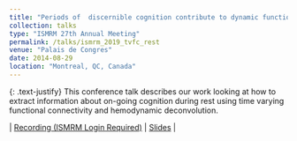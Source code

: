 ```yaml
---
title: "Periods of	discernible	cognition contribute to	dynamic	functional connectivity during rest"
collection: talks
type: "ISMRM 27th Annual Meeting"
permalink: /talks/ismrm_2019_tvfc_rest
venue: "Palais de Congres"
date: 2014-08-29
location: "Montreal, QC, Canada"
---
```


{: .text-justify}
This conference talk describes our work looking at how to extract information about on-going cognition during rest using time varying functional connectivity and hemodynamic deconvolution.

| [Recording (ISMRM Login Required)](https://cds.ismrm.org/protected/19MPresentations/scivids/0884/) | [Slides](https://fmrif.nimh.nih.gov/COURSE/fmrif_course/2014/content/37_Javier_20140829.zip) |